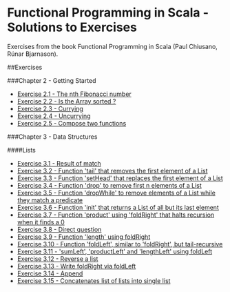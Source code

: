 # Functional Programming in Scala - Solutions to Exercises
Exercises from the book Functional Programming in Scala (Paul Chiusano, Rúnar Bjarnason).

##Exercises

###Chapter 2 - Getting Started

* [Exercise 2.1 - The nth Fibonacci number](https://github.com/ruivalentemaia/fpscala/blob/master/fibonacci.scala)
* [Exercise 2.2 - Is the Array sorted ?](https://github.com/ruivalentemaia/fpscala/blob/master/issorted.scala)
* [Exercise 2.3 - Currying](https://github.com/ruivalentemaia/fpscala/blob/master/curry.scala)
* [Exercise 2.4 - Uncurrying](https://github.com/ruivalentemaia/fpscala/blob/master/curry.scala)
* [Exercise 2.5 - Compose two functions](https://github.com/ruivalentemaia/fpscala/blob/master/compose.scala)

###Chapter 3 - Data Structures

####Lists

* [Exercise 3.1 - Result of match](https://github.com/ruivalentemaia/fpscala/blob/master/singlylinkedlistmatch.scala)
* [Exercise 3.2 - Function 'tail' that removes the first element of a List](https://github.com/ruivalentemaia/fpscala/blob/master/singlyLinkedList.scala)
* [Exercise 3.3 - Function 'setHead' that replaces the first element of a List](https://github.com/ruivalentemaia/fpscala/blob/master/singlyLinkedList.scala)
* [Exercise 3.4 - Function 'drop' to remove first n elements of a List](https://github.com/ruivalentemaia/fpscala/blob/master/singlyLinkedList.scala)
* [Exercise 3.5 - Function 'dropWhile' to remove elements of a List while they match a predicate](https://github.com/ruivalentemaia/fpscala/blob/master/singlyLinkedList.scala)
* [Exercise 3.6 - Function 'init' that returns a List of all but its last element](https://github.com/ruivalentemaia/fpscala/blob/master/singlyLinkedList.scala)
* [Exercise 3.7 - Function 'product' using 'foldRight' that halts recursion when it finds a 0](https://github.com/ruivalentemaia/fpscala/blob/master/singlyLinkedList.scala)
* [Exercise 3.8 - Direct question](https://github.com/ruivalentemaia/fpscala/blob/master/singlyLinkedList.scala)
* [Exercise 3.9 - Function 'length' using foldRight](https://github.com/ruivalentemaia/fpscala/blob/master/singlyLinkedList.scala)
* [Exercise 3.10 - Function 'foldLeft', similar to 'foldRight', but tail-recursive](https://github.com/ruivalentemaia/fpscala/blob/master/singlyLinkedList.scala)
* [Exercise 3.11 - 'sumLeft', 'productLeft' and 'lengthLeft' using foldLeft](https://github.com/ruivalentemaia/fpscala/blob/master/singlyLinkedList.scala)
* [Exercise 3.12 - Reverse a list](https://github.com/ruivalentemaia/fpscala/blob/master/singlyLinkedList.scala)
* [Exercise 3.13 - Write foldRight via foldLeft](https://github.com/ruivalentemaia/fpscala/blob/master/singlyLinkedList.scala)
* [Exercise 3.14 - Append](https://github.com/ruivalentemaia/fpscala/blob/master/singlyLinkedList.scala)
* [Exercise 3.15 - Concatenates list of lists into single list](https://github.com/ruivalentemaia/fpscala/blob/master/singlyLinkedList.scala)
